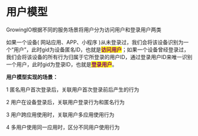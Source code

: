 # 用户模型

GrowingIO根据不同的服务场景将用户分为访问用户和登录用户两类

如果一个设备( 网站应用、APP、小程序 )从未登录过，我们会将该设备识别为一个“用户”，此时gid为设备匿名ID，也就是<mark style="color:purple;">**访问用户**</mark>；如果一个设备曾经登录过，我们会将该设备的所有行为归属于它所登录的用户ID，通过登录用户ID来唯一识别一个用户，此时gid为登录ID，也就是<mark style="color:purple;">**登录用户**</mark>。

**用户模型实现的场景：**

1 匿名用户首次登录后，关联用户首次登录前后产生的行为

2 用户在设备登录后，关联用户登录行为和匿名行为

3 用户跨应用使用时，关联用户多应用使用行为

4 多用户使用同一应用时，区分不同用户使用行为
